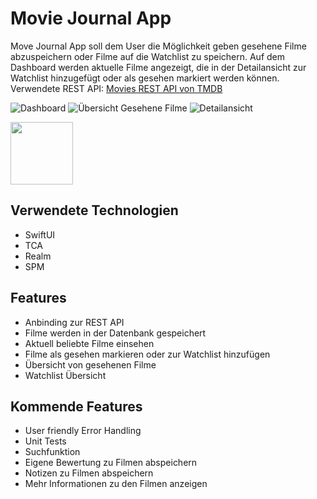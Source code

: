 # Movie Journal App

Move Journal App soll dem User die Möglichkeit geben gesehene Filme abzuspeichern oder Filme auf die Watchlist zu speichern. 
Auf dem Dashboard werden aktuelle Filme angezeigt, die in der Detailansicht zur Watchlist hinzugefügt oder als gesehen markiert werden können.
Verwendete REST API: [Movies REST API von TMDB](https://developer.themoviedb.org/reference/intro/getting-started)

![Dashboard](https://github.com/myuqa22/movieJournal/assets/52576264/3350a996-8ab2-41df-90d3-40c66dbb7218)
![Übersicht Gesehene Filme](https://github.com/myuqa22/movieJournal/assets/52576264/45472eaf-9a05-4a6f-bcf0-d26d2e948847)
![Detailansicht](https://github.com/myuqa22/movieJournal/assets/52576264/712d9fd4-218f-451b-8402-14fa3340d749)

<img src="https://github.com/myuqa22/movieJournal/assets/52576264/712d9fd4-218f-451b-8402-14fa3340d749" height="100">

## Verwendete Technologien
- SwiftUI
- TCA
- Realm
- SPM

## Features
- Anbinding zur REST API
- Filme werden in der Datenbank gespeichert
- Aktuell beliebte Filme einsehen
- Filme als gesehen markieren oder zur Watchlist hinzufügen
- Übersicht von gesehenen Filme
- Watchlist Übersicht
## Kommende Features
- User friendly Error Handling
- Unit Tests
- Suchfunktion
- Eigene Bewertung zu Filmen abspeichern
- Notizen zu Filmen abspeichern
- Mehr Informationen zu den Filmen anzeigen

